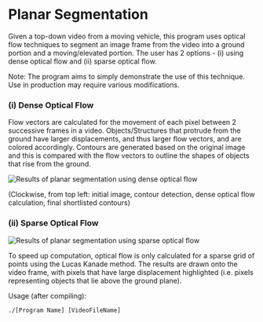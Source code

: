 # Planar Segmentation
Given a top-down video from a moving vehicle, this program uses optical flow techniques to segment an image frame from the video into a ground portion and a moving/elevated portion. The user has 2 options - (i) using dense optical flow and (ii) sparse optical flow.

Note: The program aims to simply demonstrate the use of this technique. Use in production may require various modifications.

### (i) Dense Optical Flow

Flow vectors are calculated for the movement of each pixel between 2 successive frames in a video. Objects/Structures that protrude from the ground have larger displacements, and thus larger flow vectors, and are colored accordingly. Contours are generated based on the original image and this is compared with the flow vectors to outline the shapes of objects that rise from the ground.

![Results of planar segmentation using dense optical flow](results/displacementVisualization2.png)

(Clockwise, from top left: initial image, contour detection, dense optical flow calculation, final shortlisted contours)

### (ii) Sparse Optical Flow

![Results of planar segmentation using sparse optical flow](results/opticalFlow1.PNG)

To speed up computation, optical flow is only calculated for a sparse grid of points using the Lucas Kanade method. The results are drawn onto the video frame, with pixels that have large displacement highlighted (i.e. pixels representing objects that lie above the ground plane).

Usage (after compiling):

```./[Program Name] [VideoFileName] ```
